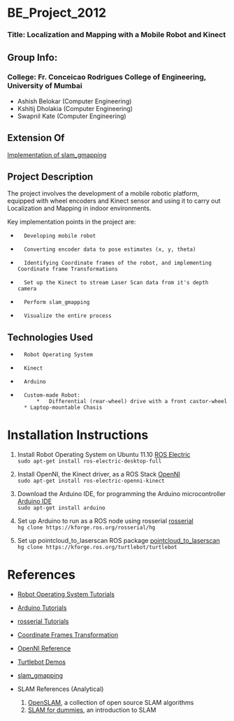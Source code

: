BE_Project_2012 
===============
### Title: Localization and Mapping with a Mobile Robot and Kinect ###



Group Info:
------------

### College: Fr. Conceicao Rodrigues College of Engineering, University of Mumbai ###

+   Ashish Belokar (Computer Engineering)
+   Kshitij Dholakia (Computer Engineering) 
+   Swapnil Kate (Computer Engineering)



Extension Of
------------

[Implementation of slam_gmapping](http://ros.org/wiki/slam_gmapping) 



Project Description
-------------------

The project involves the development of a mobile robotic platform, equipped with wheel encoders and Kinect sensor and using it to carry out Localization and Mapping in indoor environments. 

Key implementation points in the project are:
*		Developing mobile robot
*		Converting encoder data to pose estimates (x, y, theta)
*		Identifying Coordinate frames of the robot, and implementing Coordinate frame Transformations
*		Set up the Kinect to stream Laser Scan data from it's depth camera
*		Perform slam_gmapping
*		Visualize the entire process



Technologies Used
-------------------

+		Robot Operating System
+		Kinect
+		Arduino
+		Custom-made Robot:    
 			*	Differential (rear-wheel) drive with a front castor-wheel   
   		* Laptop-mountable Chasis



Installation Instructions
=========================

1. Install Robot Operating System on Ubuntu 11.10
[ROS Electric](http://www.ros.org/wiki/electric/Installation/Ubuntu)   
```sudo apt-get install ros-electric-desktop-full```

2. Install OpenNI, the Kinect driver, as a ROS Stack 
[OpenNI](http://www.ros.org/wiki/openni_kinect)   
```sudo apt-get install ros-electric-openni-kinect```

3. Download the Arduino IDE, for programming the Arduino microcontroller 
[Arduino IDE](http://arduino.cc/en/Main/Software)   
```sudo apt-get install arduino```

4. Set up Arduino to run as a ROS node using rosserial 
[rosserial](http://www.ros.org/wiki/rosserial_arduino)   
```hg clone https://kforge.ros.org/rosserial/hg```

5. Set up pointcloud_to_laserscan ROS package
[pointcloud_to_laserscan](http://www.ros.org/wiki/pointcloud_to_laserscan)   
```hg clone https://kforge.ros.org/turtlebot/turtlebot```



References
===========

+ [Robot Operating System Tutorials](http://www.ros.org/wiki/ROS/Tutorials)

+ [Arduino Tutorials](http://arduino.cc/en/Tutorial/HomePage)

+	[rosserial Tutorials](http://www.ros.org/wiki/rosserial_arduino/Tutorials)

+ [Coordinate Frames Transformation](http://www.ros.org/wiki/tf)

+ [OpenNI Reference](http://www.openni.org/)

+ [Turtlebot Demos](http://ros.org/wiki/turtlebot_apps)

+	[slam_gmapping](http://www.ros.org/wiki/gmapping)

+ SLAM References (Analytical)
	1. [OpenSLAM](http://openslam.org), a collection of open source SLAM algorithms
	2. [SLAM for dummies](http://ocw.mit.edu/courses/aeronautics-and-astronautics/16-412j-cognitive-robotics-spring-2005/projects/1aslam_blas_repo.pdf), an introduction to SLAM
	











